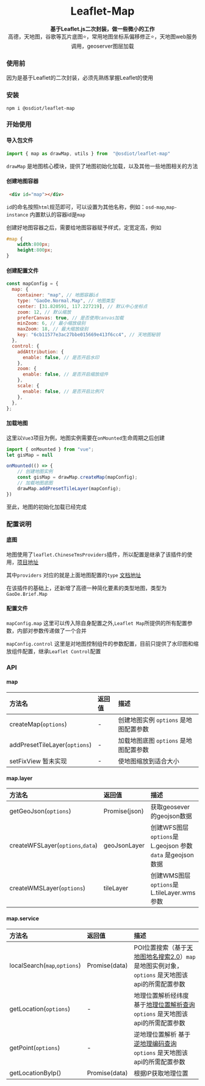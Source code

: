 <h1 align="center">  
  Leaflet-Map  
</h1>  
<p align="center">  
  <strong>基于Leaflet.js二次封装，做一些微小的工作</strong><br>  
  高德，天地图，谷歌等瓦片底图⭐，常用地图坐标系偏移修正⭐，天地图web服务调用，geoserver图层加载
</p>  

### 使用前

因为是基于Leaflet的二次封装，必须先熟练掌握Leaflet的使用

### 安装

```  
npm i @osdiot/leaflet-map  
```

### 开始使用

#### 导入包文件

```js  
import { map as drawMap, utils } from  "@osdiot/leaflet-map"
```  

`drawMap` 是地图核心模块，提供了地图初始化加载，以及其他一些地图相关的方法

#### 创建地图容器

```html
 <div id="map"></div>
``` 

`id`的命名按照`html`规范即可，可以设置为其他名称，例如：`osd-map`,`map-instance` 内置默认的容器id是`map`

创建好地图容器之后，需要给地图容器赋予样式，定宽定高，例如

```css
#map {
    width:800px;
    height:800px;
}
``` 

#### 创建配置文件

```js 
const mapConfig = {
  map: {
    container: "map", // 地图容器id
    type: "GaoDe.Normal.Map", // 地图类型
    center: [31.820591, 117.227219], // 默认中心坐标点
    zoom: 12, // 默认缩放
    preferCanvas: true, // 是否使用canvas加载
    minZoom: 6, // 最小缩放级别
    maxZoom: 18, // 最大缩放级别
    key: "6cb11577e3ac27bbe015669e413f6cc4", // 天地图秘钥
  },
  control: {
    addAttribution: {
      enable: false, // 是否开启水印
    },
    zoom: {
      enable: false, // 是否开启缩放组件
    },
    scale: {
      enable: false, // 是否开启比例尺
    },
  },
};
``` 

#### 加载地图

这里以`Vue3`项目为例，地图实例需要在`onMounted`生命周期之后创建

```js
import { onMounted } from "vue";
let gisMap = null

onMounted(() => {
    // 创建地图实例
    const gisMap = drawMap.createMap(mapConfig);
    // 加载地图底图
    drawMap.addPresetTileLayer(mapConfig);
})
``` 

至此，地图的初始化加载已经完成

### 配置说明

#### 底图

地图使用了`leaflet.ChineseTmsProviders`插件，所以配置是继承了该插件的使用，[项目地址](https://github.com/htoooth/Leaflet.ChineseTmsProviders)

其中`providers` 对应的就是上面地图配置的`type` [文档地址](https://github.com/htoooth/Leaflet.ChineseTmsProviders#providers)

在该插件的基础上，还新增了高德一种简化要素的类型地图，类型为`GaoDe.Brief.Map`

#### 配置文件

`mapConfig.map` 这里可以传入除自身配置之外,`Leaflet Map`所提供的所有配置参数，内部对参数传递做了一个合并

`mapConfig.control` 这里是对地图控制组件的参数配置，目前只提供了水印图和缩放组件配置，继承`Leaflet Control`配置


### API

#### map

| 方法名                        | 返回值 | 描述                                  |
| :---------------------------- | :----- | :------------------------------------ |
| createMap(`options`)          | -      | 创建地图实例 `options` 是地图配置参数 |
| addPresetTileLayer(`options`) | -      | 加载地图底图 `options` 是地图配置参数 |
| setFixView 暂未实现           | -      | 使地图缩放到适合大小                  |

#### map.layer

| 方法名                           | 返回值        | 描述                                                         |
| :------------------------------- | :------------ | :----------------------------------------------------------- |
| getGeoJson(`options`)            | Promise(json) | 获取geosever的geojson数据                                    |
| createWFSLayer(`options`,`data`) | geoJsonLayer  | 创建WFS图层  `options`是L.geojson 参数  `data` 是geojson数据 |
| createWMSLayer(`options`)        | tileLayer     | 创建WMS图层  `options`是L.tileLayer.wms 参数                 |

#### map.service

| 方法名                       | 返回值        | 描述                                                                                                                                              |
| :--------------------------- | :------------ | :------------------------------------------------------------------------------------------------------------------------------------------------ |
| localSearch(`map`,`options`) | Promise(data) | POI位置搜索（基于[天地图地名搜索2.0](http://lbs.tianditu.gov.cn/server/search2.html)）`map` 是地图实例对象，`options` 是天地图该api的所需配置参数 |
| getLocation(`options`)       | -             | 地理位置解析经纬度 基于[地理位置解析查询](http://lbs.tianditu.gov.cn/server/geocodinginterface.html)   `options` 是天地图该api的所需配置参数      |
| getPoint(`options`)          | -             | 逆地理位置解析 基于[逆地理编码查询](http://lbs.tianditu.gov.cn/server/geocoding.html)    `options` 是天地图该api的所需配置参数                    |
| getLocationByIp()            | Promise(data) | 根据IP获取地理位置                                                                                                                                |